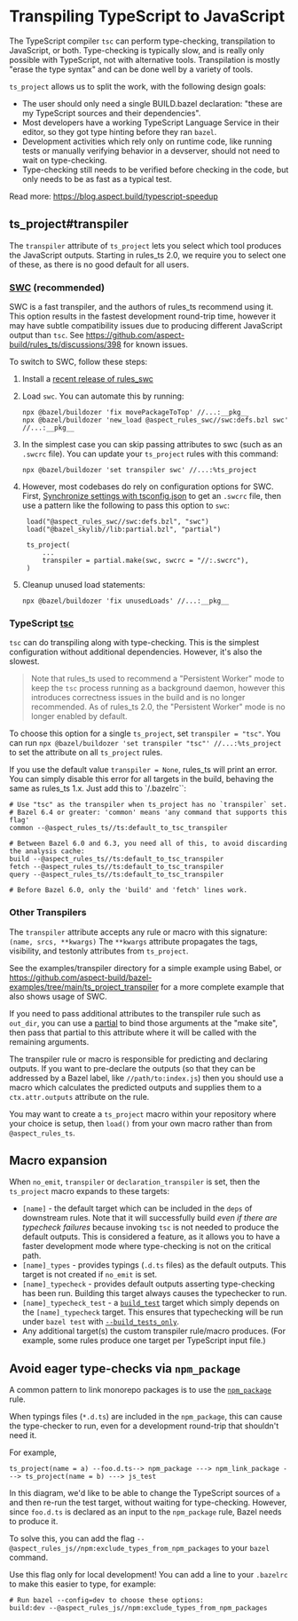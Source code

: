 # Transpiling TypeScript to JavaScript

The TypeScript compiler `tsc` can perform type-checking, transpilation to JavaScript, or both.
Type-checking is typically slow, and is really only possible with TypeScript, not with alternative tools.
Transpilation is mostly "erase the type syntax" and can be done well by a variety of tools.

`ts_project` allows us to split the work, with the following design goals:

- The user should only need a single BUILD.bazel declaration: "these are my TypeScript sources and their dependencies".
- Most developers have a working TypeScript Language Service in their editor, so they got type hinting before they ran `bazel`.
- Development activities which rely only on runtime code, like running tests or manually verifying behavior in a devserver, should not need to wait on type-checking.
- Type-checking still needs to be verified before checking in the code, but only needs to be as fast as a typical test.

Read more: https://blog.aspect.build/typescript-speedup

## ts_project#transpiler

The `transpiler` attribute of `ts_project` lets you select which tool produces the JavaScript outputs.
Starting in rules_ts 2.0, we require you to select one of these, as there is no good default for all users.

### [SWC](http://swc.rs) (recommended)

SWC is a fast transpiler, and the authors of rules_ts recommend using it.
This option results in the fastest development round-trip time, however it may have subtle
compatibility issues due to producing different JavaScript output than `tsc`.
See https://github.com/aspect-build/rules_ts/discussions/398 for known issues.

To switch to SWC, follow these steps:

1. Install a [recent release of rules_swc](https://github.com/aspect-build/rules_swc/releases)
2. Load `swc`. You can automate this by running:

    ```
    npx @bazel/buildozer 'fix movePackageToTop' //...:__pkg__
    npx @bazel/buildozer 'new_load @aspect_rules_swc//swc:defs.bzl swc' //...:__pkg__
    ```

3. In the simplest case you can skip passing attributes to swc (such as an `.swcrc` file).
   You can update your `ts_project` rules with this command:

    ```
    npx @bazel/buildozer 'set transpiler swc' //...:%ts_project
    ```

4. However, most codebases do rely on configuration options for SWC.
   First, [Synchronize settings with tsconfig.json](https://github.com/aspect-build/rules_swc/blob/main/docs/tsconfig.md) to get an `.swcrc` file,
   then use a pattern like the following to pass this option to `swc`:

        load("@aspect_rules_swc//swc:defs.bzl", "swc")
        load("@bazel_skylib//lib:partial.bzl", "partial")
    
        ts_project(
            ...
            transpiler = partial.make(swc, swcrc = "//:.swcrc"),
        )

6. Cleanup unused load statements:

    ```
    npx @bazel/buildozer 'fix unusedLoads' //...:__pkg__
    ```

### TypeScript [tsc](https://www.typescriptlang.org/docs/handbook/compiler-options.html)

`tsc` can do transpiling along with type-checking.
This is the simplest configuration without additional dependencies. However, it's also the slowest.

> Note that rules_ts used to recommend a "Persistent Worker" mode to keep the `tsc` process running
> as a background daemon, however this introduces correctness issues in the build and is no longer
> recommended. As of rules_ts 2.0, the "Persistent Worker" mode is no longer enabled by default.

To choose this option for a single `ts_project`, set `transpiler = "tsc"`.
You can run `npx @bazel/buildozer 'set transpiler "tsc"' //...:%ts_project` to set the attribute
on all `ts_project` rules.

If you use the default value `transpiler = None`, rules_ts will print an error.
You can simply disable this error for all targets in the build, behaving the same as rules_ts 1.x.
Just add this to `/.bazelrc``:

    # Use "tsc" as the transpiler when ts_project has no `transpiler` set.
    # Bazel 6.4 or greater: 'common' means 'any command that supports this flag'
    common --@aspect_rules_ts//ts:default_to_tsc_transpiler

    # Between Bazel 6.0 and 6.3, you need all of this, to avoid discarding the analysis cache:
    build --@aspect_rules_ts//ts:default_to_tsc_transpiler
    fetch --@aspect_rules_ts//ts:default_to_tsc_transpiler
    query --@aspect_rules_ts//ts:default_to_tsc_transpiler

    # Before Bazel 6.0, only the 'build' and 'fetch' lines work.

### Other Transpilers

The `transpiler` attribute accepts any rule or macro with this signature: `(name, srcs, **kwargs)`
The `**kwargs` attribute propagates the tags, visibility, and testonly attributes from `ts_project`.

See the examples/transpiler directory for a simple example using Babel, or
<https://github.com/aspect-build/bazel-examples/tree/main/ts_project_transpiler>
for a more complete example that also shows usage of SWC.

If you need to pass additional attributes to the transpiler rule such as `out_dir`, you can use a
[partial](https://github.com/bazelbuild/bazel-skylib/blob/main/lib/partial.bzl)
to bind those arguments at the "make site", then pass that partial to this attribute where it will be called with the remaining arguments.

The transpiler rule or macro is responsible for predicting and declaring outputs.
If you want to pre-declare the outputs (so that they can be addressed by a Bazel label, like `//path/to:index.js`)
then you should use a macro which calculates the predicted outputs and supplies them to a `ctx.attr.outputs` attribute
on the rule.

You may want to create a `ts_project` macro within your repository where your choice is setup,
then `load()` from your own macro rather than from `@aspect_rules_ts`.

## Macro expansion

When `no_emit`, `transpiler` or `declaration_transpiler` is set, then the `ts_project` macro expands to these targets:

- `[name]` - the default target which can be included in the `deps` of downstream rules.
    Note that it will successfully build *even if there are typecheck failures* because invoking `tsc` is not needed to produce the default outputs.
    This is considered a feature, as it allows you to have a faster development mode where type-checking is not on the critical path.
- `[name]_types` - provides typings (`.d.ts` files) as the default outputs.
    This target is not created if `no_emit` is set.
- `[name]_typecheck` - provides default outputs asserting type-checking has been run.
    Building this target always causes the typechecker to run.
- `[name]_typecheck_test` - a [`build_test`] target which simply depends on the `[name]_typecheck` target.
    This ensures that typechecking will be run under `bazel test` with [`--build_tests_only`].
-  Any additional target(s) the custom transpiler rule/macro produces.
    (For example, some rules produce one target per TypeScript input file.)


[`build_test`]: https://github.com/bazelbuild/bazel-skylib/blob/main/rules/build_test.bzl
[`--build_tests_only`]: https://docs.bazel.build/versions/main/user-manual.html#flag--build_tests_only

## Avoid eager type-checks via `npm_package`

A common pattern to link monorepo packages is to use the [`npm_package`](https://docs.aspect.build/rules/aspect_rules_js/docs/npm_package) rule.

When typings files (`*.d.ts`) are included in the `npm_package`, this can cause the type-checker to run, even for a development round-trip that shouldn't need it.

For example,

```
ts_project(name = a) --foo.d.ts--> npm_package ---> npm_link_package ---> ts_project(name = b) ---> js_test
```

In this diagram, we'd like to be able to change the TypeScript sources of `a` and then re-run the test target, without waiting for type-checking.
However, since `foo.d.ts` is declared as an input to the `npm_package` rule, Bazel needs to produce it.

To solve this, you can add the flag `--@aspect_rules_js//npm:exclude_types_from_npm_packages` to your `bazel` command.

Use this flag only for local development! You can add a line to your `.bazelrc` to make this easier to type, for example:

```
# Run bazel --config=dev to choose these options:
build:dev --@aspect_rules_js//npm:exclude_types_from_npm_packages
```
